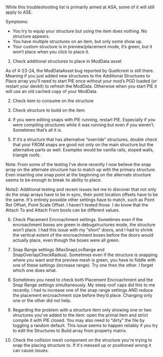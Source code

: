 While this troubleshooting list is primarily aimed at ASA, some of it will still apply to ASE.

Symptoms: 
- You try to equip your structure but using the item does nothing. No structure appears.
- You have multiple structures on an item, but only some show up.
- Your custom structure is in preview/placement mode, it’s green, but it won’t place when you click to place it.

1. Check additional structures to place in ModData asset

As of 4-23-24, the ModDataAsset bug reported by Quellcrest is still there. Meaning if you just added new structures to the Additional Structures to Place array you’ll need to start PIE once without your mod’s PGD loaded (or restart your devkit) to refresh the ModData. Otherwise when you start PIE it will use an old cached copy of your ModData.

2. Check item to consume on the structure

3. Check structure to build on the item

4. If you were editing snaps with PIE running, restart PIE. Especially if you were compiling structures while it was running but even if you weren’t. Sometimes that’s all it is.

5. If it’s a structure that has alternative “override” structures, double check that your FROM snaps are good not only on the main structure but the alternative parts as well. Examples would be vanilla rails, sloped walls, triangle roofs.

Note: From some of the testing I’ve done recently I now believe the snap array on the alternate structure has to match up with the primary structure. Even inserting one snap point at the beginning on the alternate structure seems to be enough to break its ability to place.

Note2: Additional testing and recent issues led me to discover that not only do the snap arrays have to be in sync, their point location offsets have to be the same. It's entirely possible other settings have to match, such as Point Rot Offset, Point Scale Offset. I haven't tested those. I do know that the Attach To and Attach From bools can be different values.

6. Check Placement Encroachment settings. Sometimes even if the encroachment boxes are green in debugstructures mode, the structure won’t place. I had this issue with my “short” doors, and I had to shrink the vertical extent of the encroachment boxes before the doors would actually place, even though the boxes were all green.

7. Snap Range settings (MaxSnapLocRange and SnapOverlapCheckRadius). Sometimes even if the structure is snapping where you want and the preview mesh is green, you have to fiddle with one of these settings (increase range). Try one then the other. I forget which one does what.

8. Sometimes you need to check both Placement Encroachment and the Snap Range settings simultaneously. My steep roof caps did this to me recently. I had to increase one of the snap range settings AND reduce the placement encroachment size before they’d place. Changing only one or the other did not help.

9. Regarding the problem with a structure item only showing one or two structures you've added to the item: open the primal item and strict compile it with PIE closed. You may also need to “dirty” the file by toggling a random default. This issue seems to happen reliably if you try to edit the Structures to Build array from property matrix.

10. Check the collision mesh component on the structure you're trying to snap the placing structure to. If it's messed up or positioned wrong it can cause issues.
